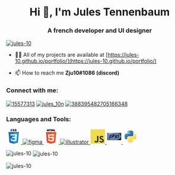 <h1 align="center">Hi 👋, I'm Jules Tennenbaum</h1>
<h3 align="center">A french developer and UI designer</h3>

<p align="left"> <a href="https://github.com/ryo-ma/github-profile-trophy"><img src="https://github-profile-trophy.vercel.app/?username=jules-10" alt="jules-10" /></a> </p>

- 👨‍💻 All of my projects are available at [https://jules-10.github.io/portfolio/](https://jules-10.github.io/portfolio/)

- 📫 How to reach me **Zju10#1086 (discord)**

<h3 align="left">Connect with me:</h3>
<p align="left">
<a href="https://stackoverflow.com/users/15577313" target="blank"><img align="center" src="https://raw.githubusercontent.com/rahuldkjain/github-profile-readme-generator/master/src/images/icons/Social/stack-overflow.svg" alt="15577313" height="30" width="40" /></a>
<a href="https://instagram.com/jules_10n" target="blank"><img align="center" src="https://raw.githubusercontent.com/rahuldkjain/github-profile-readme-generator/master/src/images/icons/Social/instagram.svg" alt="jules_10n" height="30" width="40" /></a>
<a href="https://discord.gg/388395482705166348" target="blank"><img align="center" src="https://raw.githubusercontent.com/rahuldkjain/github-profile-readme-generator/master/src/images/icons/Social/discord.svg" alt="388395482705166348" height="30" width="40" /></a>
</p>

<h3 align="left">Languages and Tools:</h3>
<p align="left"> <a href="https://www.w3schools.com/css/" target="_blank" rel="noreferrer"> <img src="https://raw.githubusercontent.com/devicons/devicon/master/icons/css3/css3-original-wordmark.svg" alt="css3" width="40" height="40"/> </a> <a href="https://www.figma.com/" target="_blank" rel="noreferrer"> <img src="https://www.vectorlogo.zone/logos/figma/figma-icon.svg" alt="figma" width="40" height="40"/> </a> <a href="https://www.w3.org/html/" target="_blank" rel="noreferrer"> <img src="https://raw.githubusercontent.com/devicons/devicon/master/icons/html5/html5-original-wordmark.svg" alt="html5" width="40" height="40"/> </a> <a href="https://www.adobe.com/in/products/illustrator.html" target="_blank" rel="noreferrer"> <img src="https://www.vectorlogo.zone/logos/adobe_illustrator/adobe_illustrator-icon.svg" alt="illustrator" width="40" height="40"/> </a> <a href="https://developer.mozilla.org/en-US/docs/Web/JavaScript" target="_blank" rel="noreferrer"> <img src="https://raw.githubusercontent.com/devicons/devicon/master/icons/javascript/javascript-original.svg" alt="javascript" width="40" height="40"/> </a> <a href="https://www.php.net" target="_blank" rel="noreferrer"> <img src="https://raw.githubusercontent.com/devicons/devicon/master/icons/php/php-original.svg" alt="php" width="40" height="40"/> </a> <a href="https://www.python.org" target="_blank" rel="noreferrer"> <img src="https://raw.githubusercontent.com/devicons/devicon/master/icons/python/python-original.svg" alt="python" width="40" height="40"/> </a> </p>

<p><img align="left" src="https://github-readme-stats.vercel.app/api/top-langs?username=jules-10&show_icons=true&locale=en&layout=compact" alt="jules-10" /></p>

<p>&nbsp;<img align="center" src="https://github-readme-stats.vercel.app/api?username=jules-10&show_icons=true&locale=en" alt="jules-10" /></p>

<p><img align="center" src="https://github-readme-streak-stats.herokuapp.com/?user=jules-10&" alt="jules-10" /></p>
